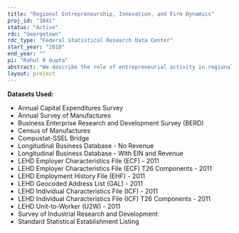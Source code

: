 ```yaml
---
title: "Regional Entrepreneurship, Innovation, and Firm Dynamics"
proj_id: "1841"
status: "Active"
rdc: "Georgetown"
rdc_type: "Federal Statistical Research Data Center"
start_year: "2018"
end_year: ""
pi: "Rahul R Gupta"
abstract: "We describe the role of entrepreneurial activity in regional dynamism, with an emphasis on firm entry, innovation, and labor mobility, using matched Longitudinal Employer-Household Dynamics data and R&D data from the Census Bureau. We analyze economic and labor market dynamism across geographic areas by (1) using the introduction of innovative entrepreneurs to a region to identify and quantify agglomeration and productivity spillovers; (2) investigating the role of entrepreneurship in facilitating regional growth; and (3) characterizing the skills profile of workers employed in entrepreneurial firms. We will also investigate the changing role of entrepreneurship in the U.S. economy in relation to the 2007–2009 Great Recession and previous recessions, as well as how entrepreneurship varies by region across the United States."
layout: project
---
```


**Datasets Used:**

  - Annual Capital Expenditures Survey 
  - Annual Survey of Manufactures 
  - Business Enterprise Research and Development Survey (BERD) 
  - Census of Manufactures 
  - Compustat-SSEL Bridge 
  - Longitudinal Business Database - No Revenue 
  - Longitudinal Business Database - With EIN and Revenue 
  - LEHD Employer Characteristics File (ECF) - 2011 
  - LEHD Employer Characteristics File (ECF) T26 Components - 2011 
  - LEHD Employment History File (EHF) - 2011 
  - LEHD Geocoded Address List (GAL) - 2011 
  - LEHD Individual Characteristics File (ICF) - 2011 
  - LEHD Individual Characteristics File (ICF) T26 Components - 2011 
  - LEHD Unit-to-Worker (U2W) - 2011 
  - Survey of Industrial Research and Development 
  - Standard Statistical Establishment Listing 


